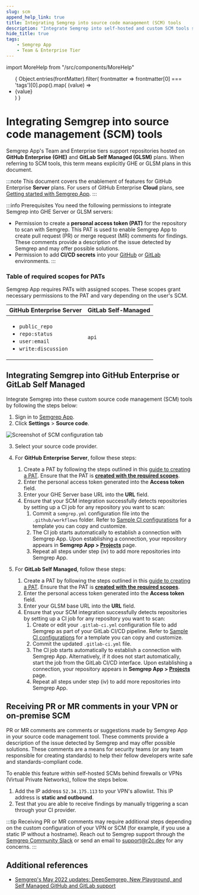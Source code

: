 ```yaml
---
slug: scm 
append_help_link: true
title: Integrating Semgrep into source code management (SCM) tools
description: "Integrate Semgrep into self-hosted and custom SCM tools such as GitHub Enterprise and GitLab Self Hosted."
hide_title: true
tags:
    - Semgrep App
    - Team & Enterprise Tier
---
```


import MoreHelp from "/src/components/MoreHelp"

<ul id="tag__badge-list">
{
Object.entries(frontMatter).filter(
    frontmatter => frontmatter[0] === 'tags')[0].pop().map(
    (value) => <li class='tag__badge-item'>{value}</li> )
}
</ul>

# Integrating Semgrep into source code management (SCM) tools

Semgrep App's Team and Enterprise tiers support repositories hosted on **GitHub Enterprise (GHE)** and **GitLab Self Managed (GLSM)** plans. When referring to SCM tools, this term means explicitly GHE or GLSM plans in this document.

:::note
This document covers the enablement of features for GitHub Enterprise **Server** plans. For users of GitHub Enterprise **Cloud** plans, see [Getting started with Semgrep App](/semgrep-app/getting-started-with-semgrep-app).
:::


:::info Prerequisites
You need the following permissions to integrate Semgrep into GHE Server or GLSM servers:

* Permission to create a **personal access token (PAT)** for the repository to scan with Semgrep. This PAT is used to enable Semgrep App to create pull request (PR) or merge request (MR) comments for findings. These comments provide a description of the issue detected by Semgrep and may offer possible solutions.
* Permission to add **CI/CD secrets** into your [GitHub](https://docs.github.com/en/actions/security-guides/encrypted-secrets) or [GitLab](https://docs.gitlab.com/ee/ci/secrets/) environments.
:::

### Table of required scopes for PATs

Semgrep App requires PATs with assigned scopes. These scopes grant necessary permissions to the PAT and vary depending on the user's SCM.

| GitHub Enterprise Server          | GitLab Self-Managed        |
|:---------------------------|:---------------------------|
| <ul><li>`public_repo`</li> <li>`repo:status`</li> <li>`user:email`</li> <li>`write:discussion`</li></ul> | `api` |


## Integrating Semgrep into GitHub Enterprise or GitLab Self Managed 

Integrate Semgrep into these custom source code management (SCM) tools by following the steps below:

1. Sign in to [Semgrep App](https://semgrep.dev/login).
2. Click **Settings** > **Source code**.

<div class = "bordered">

![Screenshot of SCM configuration tab](/img/app-scm.png)

</div>

3. Select your source code provider.
4. For **GitHub Enterprise Server**, follow these steps:

    1. Create a PAT by following the steps outlined in this [guide to creating a PAT](https://docs.github.com/en/enterprise-server@3.1/authentication/keeping-your-account-and-data-secure/creating-a-personal-access-token). Ensure that the PAT is **[created with the required scopes](../scm/#table-of-required-scopes-for-pats)**.
    2. Enter the personal access token generated into the **Access token** field.
    3. Enter your GHE Server base URL into the **URL** field.
    4. Ensure that your SCM integration successfully detects repositories by setting up a CI job for any repository you want to scan:
        1. Commit a `semgrep.yml` configuration file into the `.github/workflows` folder. Refer to [Sample CI configurations](/docs/semgrep-ci/sample-ci-configs#github-actions) for a template you can copy and customize. 
        2. The CI job starts automatically to establish a connection with Semgrep App. Upon establishing a connection, your repository appears in **Semgrep App > [Projects](https://semgrep.dev/orgs/-/projects)** page.
       3. Repeat all steps under step (iv) to add more repositories into Semgrep App.
5. For **GitLab Self Managed**, follow these steps:
    1. Create a PAT by following the steps outlined in this [guide to creating a PAT](https://docs.gitlab.com/ee/user/profile/personal_access_tokens.html). Ensure that the PAT is **[created with the required scopes](../scm/#table-of-required-scopes-for-pats)**.
    2. Enter the personal access token generated into the **Access token** field.
    3. Enter your GLSM base URL into the **URL** field.
    4. Ensure that your SCM integration successfully detects repositories by setting up a CI job for any repository you want to scan:
        1. Create or edit your `.gitlab-ci.yml` configuration file to add Semgrep as part of your GitLab CI/CD pipeline. Refer to [Sample CI configurations](/docs/semgrep-ci/sample-ci-configs#gitlab-cicd) for a template you can copy and customize.
        2. Commit the updated `.gitlab-ci.yml` file.
        3. The CI job starts automatically to establish a connection with Semgrep App. Alternatively, if it does not start automatically, start the job from the GitLab CI/CD interface. Upon establishing a connection, your repository appears in **Semgrep App > [Projects](https://semgrep.dev/orgs/-/projects)** page.
       4. Repeat all steps under step (iv) to add more repositories into Semgrep App.

## Receiving PR or MR comments in your VPN or on-premise SCM

PR or MR comments are comments or suggestions made by Semgrep App in your source code management tool. These comments provide a description of the issue detected by Semgrep and may offer possible solutions. These comments are a means for security teams (or any team responsible for creating standards) to help their fellow developers write safe and standards-compliant code.

To enable this feature within self-hosted SCMs behind firewalls or VPNs (Virtual Private Networks), follow the steps below.

 1. Add the IP address `52.34.175.113` to your VPN's allowlist. This IP address is **static and outbound**.
 2. Test that you are able to receive findings by manually triggering a scan through your CI provider.

:::tip
Receiving PR or MR comments may require additional steps depending on the custom configuration of your VPN or SCM (for example, if you use a static IP without a hostname). Reach out to Semgrep support through the [Semgrep Community Slack](https://go.semgrep.dev/slack) or send an email to [support@r2c.dev](mailto:support@r2c.dev) for any concerns.
:::

## Additional references
* [Semgrep's May 2022 updates: DeepSemgrep, New Playground, and Self Managed GitHub and GitLab support](https://r2c.dev/blog/2022/semgreps-may-2022-updates/)


<MoreHelp />
